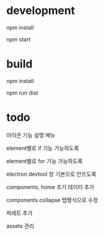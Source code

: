 # development

npm install

npm start

# build

npm install

npm run dist

# todo

아이콘 기능 설명 메뉴

element별로 if 기능 가능하도록

element별로 for 기능 가능하도록

electron devtool 창 기본으로 안뜨도록

components, home 초기 데이터 추가

components collapse 탭형식으로 수정

파레트 추가

assets 관리